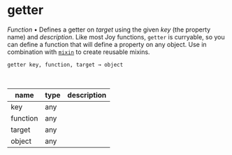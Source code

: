 # getter

_Function_ &bull; Defines a getter on _target_ using the given _key_ (the property name) and _description_. Like most Joy functions, `getter` is curryable, so you can define a function that will define a property on any object. Use in combination with [`mixin`](#mixin) to create reusable mixins.

<pre><code>getter key, function, target &rarr; object</code></pre>
<br>

| name | type | description |
|------|------|-------------|
|key|any||
|function|any||
|target|any||
|object|any||


